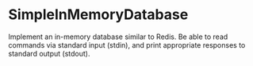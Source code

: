 # SimpleInMemoryDatabase
Implement an in-memory database similar to Redis. Be able to read commands via standard input (stdin), and print appropriate responses to standard output (stdout).
